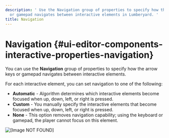 ```yaml
---
description: ' Use the Navigation group of properties to specify how the arrow keys
  or gamepad navigates between interactive elements in Lumberyard. '
title: Navigation
---
```

# Navigation {#ui-editor-components-interactive-properties-navigation}

You can use the **Navigation** group of properties to specify how the arrow keys or gamepad navigates between interactive elements\.

For each interactive element, you can set navigation to one of the following:
+ **Automatic** - Algorithm determines which interactive elements become focused when up, down, left, or right is pressed\.
+ **Custom** - You manually specify the interactive elements that become focused when up, down, left, or right is pressed\.
+ **None** - This option removes navigation capability; using the keyboard or gamepad, the player cannot focus on this element\.

![\[Image NOT FOUND\]](/images/user-guide/game_ui_editor/ui-editor-components-interactive-navigation.png)